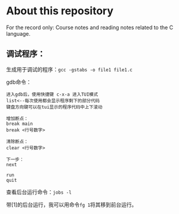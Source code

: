 # About this repository

For the record only: Course notes and reading notes related to the C language.

## 调试程序：

生成用于调试的程序：`gcc -gstabs -o file1 file1.c`

gdb命令：
```
进入gdb后，使用快捷键 c-x-a 进入TUI模式
list<--每次使用都会显示程序剩下的部分代码
键盘方向键可以在tui显示的程序代码中上下滚动

增加断点：
break main
break <行号数字>

清除断点：
clear <行号数字>

下一步：
next

run
quit
```

查看后台运行命令：`jobs -l`

带[1]的后台运行，我可以用命令`fg 1`将其移到前台运行。

```
